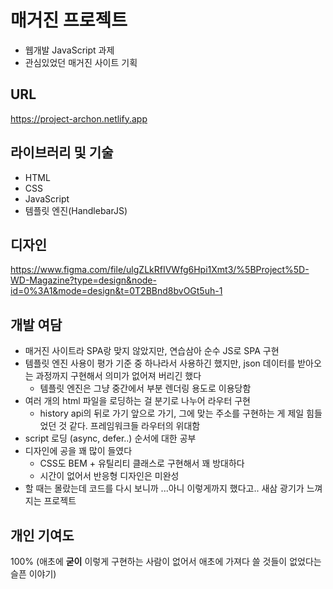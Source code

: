 # 매거진 프로젝트
- 웹개발 JavaScript 과제
- 관심있었던 매거진 사이트 기획

## URL
https://project-archon.netlify.app

## 라이브러리 및 기술
- HTML
- CSS
- JavaScript
- 템플릿 엔진(HandlebarJS)

## 디자인
https://www.figma.com/file/ulgZLkRfIVWfg6Hpi1Xmt3/%5BProject%5D-WD-Magazine?type=design&node-id=0%3A1&mode=design&t=0T2BBnd8bvOGt5uh-1

## 개발 여담
- 매거진 사이트라 SPA랑 맞지 않았지만, 연습삼아 순수 JS로 SPA 구현
- 템플릿 엔진 사용이 평가 기준 중 하나라서 사용하긴 했지만, json 데이터를 받아오는 과정까지 구현해서 의미가 없어져 버리긴 했다
  - 템플릿 엔진은 그냥 중간에서 부분 렌더링 용도로 이용당함 
- 여러 개의 html 파일을 로딩하는 걸 분기로 나누어 라우터 구현
  - history api의 뒤로 가기 앞으로 가기, 그에 맞는 주소를 구현하는 게 제일 힘들었던 것 같다. 프레임워크들 라우터의 위대함
- script 로딩 (async, defer..) 순서에 대한 공부
- 디자인에 공을 꽤 많이 들였다
  - CSS도 BEM + 유틸리티 클래스로 구현해서 꽤 방대하다
  - 시간이 없어서 반응형 디자인은 미완성
- 할 때는 몰랐는데 코드를 다시 보니까 ...아니 이렇게까지 했다고.. 새삼 광기가 느껴지는 프로젝트  

## 개인 기여도
100%
(애초에 **굳이** 이렇게 구현하는 사람이 없어서 애초에 가져다 쓸 것들이 없었다는 슬픈 이야기)
